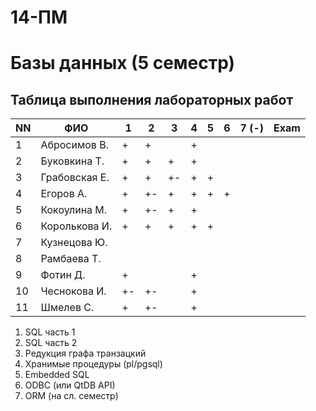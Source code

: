 # 14-ПМ
# Базы данных (5 семестр)
## Таблица выполнения лабораторных работ

| NN  | ФИО              | 1   | 2   | 3   | 4   | 5   | 6   | 7 (-) | Exam |
| --- | ---------------- | --- | --- | --- | --- | --- | --- | ----- | ---- |
| 1   | Абросимов В.     | +   | +   |     | +   |     |     |       |      |
| 2   | Буковкина Т.     | +   | +   | +   | +   |     |     |       |      |
| 3   | Грабовская Е.    | +   | +   | +-  | +   | +   |     |       |      |
| 4   | Егоров А.        | +   | +-  | +   | +   | +   | +   |       |      |
| 5   | Кокоулина М.     | +   | +-  | +   | +   |     |     |       |      |
| 6   | Королькова И.    | +   | +   | +   | +   | +   |     |       |      |
| 7   | Кузнецова Ю.     |     |     |     |     |     |     |       |      |
| 8   | Рамбаева Т.      |     |     |     |     |     |     |       |      |
| 9   | Фотин Д.         | +   |     |     | +   |     |     |       |      |
| 10  | Чеснокова И.     | +-  | +-  |     | +   |     |     |       |      |
| 11  | Шмелев С.        | +   | +-  |     | +   |     |     |       |      |

1. SQL часть 1
2. SQL часть 2
3. Редукция графа транзацкий
4. Хранимые процедуры (pl/pgsql)
5. Embedded SQL
6. ODBC (или QtDB API)
7. ORM (на сл. семестр)
